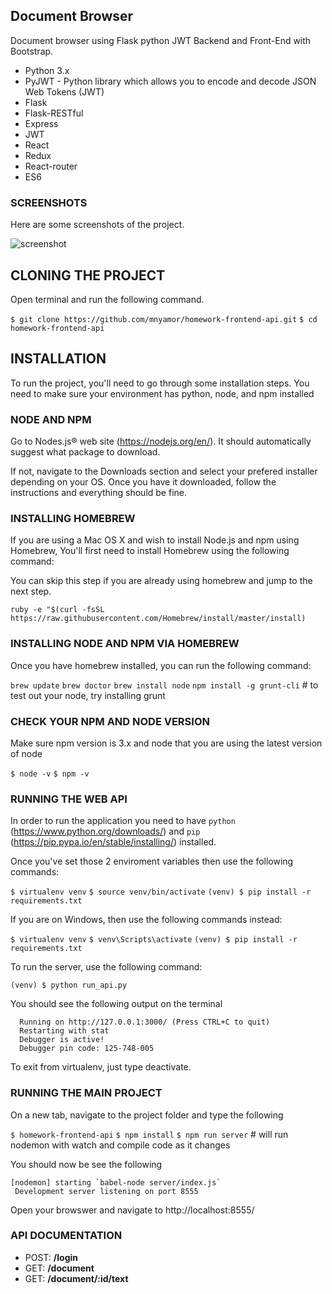 ## Document Browser 

Document browser using Flask python JWT Backend and Front-End with Bootstrap.

* Python 3.x
* PyJWT  -  Python library which allows you to encode and decode JSON Web Tokens (JWT)
* Flask
* Flask-RESTful
* Express
* JWT
* React
* Redux
* React-router
* ES6


### SCREENSHOTS

Here are some screenshots of the project.

![screenshot](http://i.imgur.com/F60Vy80.png)


## CLONING THE PROJECT

Open terminal and run the following command.

`$ git clone https://github.com/mnyamor/homework-frontend-api.git`
`$ cd homework-frontend-api`


## INSTALLATION

To run the project, you'll need to go through some installation steps. You need to make sure your environment has python, node, and npm installed


### NODE AND NPM

Go to Nodes.js® web site (https://nodejs.org/en/). It should automatically suggest what package to download.

If not, navigate to the Downloads section and select your prefered installer depending on your OS. Once you have it downloaded, follow the instructions and everything should be fine.

### INSTALLING HOMEBREW

If you are using a Mac OS X and wish to install Node.js and npm using Homebrew, You'll first need to install Homebrew using the following command: 

You can skip this step if you are already using homebrew and jump to the next step.

`ruby -e "$(curl -fsSL https://raw.githubusercontent.com/Homebrew/install/master/install)`

### INSTALLING NODE AND NPM VIA HOMEBREW

Once you have homebrew installed, you can run the following command:
    
`brew update`
`brew doctor`
`brew install node`
`npm install -g grunt-cli` # to test out your node, try installing grunt

### CHECK YOUR NPM AND NODE VERSION

Make sure npm version is 3.x and node that you are using the latest version of node

`$ node -v`
`$ npm -v`


### RUNNING THE WEB API

In order to run the application you need to have `python`  (https://www.python.org/downloads/) and `pip` (https://pip.pypa.io/en/stable/installing/) installed. 

Once you've set those 2 enviroment variables then use the following commands:

`$ virtualenv venv`
`$ source venv/bin/activate`
`(venv) $ pip install -r requirements.txt`

If you are on Windows, then use the following commands instead:

`$ virtualenv venv`
`$ venv\Scripts\activate`
`(venv) $ pip install -r requirements.txt`
 

To run the server, use the following command:

`(venv) $ python run_api.py`

You should see the following output on the terminal

      Running on http://127.0.0.1:3000/ (Press CTRL+C to quit)
      Restarting with stat
      Debugger is active!
      Debugger pin code: 125-748-005
     

To exit from virtualenv, just type deactivate.


### RUNNING THE MAIN PROJECT

On a new tab, navigate to the project folder and type the following
    
`$ homework-frontend-api`
`$ npm install`
`$ npm run server`  # will run nodemon with watch and compile code as it changes

You should now be see the following
    
    [nodemon] starting `babel-node server/index.js`
     Development server listening on port 8555

Open your browswer and navigate to http://localhost:8555/


### API DOCUMENTATION

  - POST: **/login**
  - GET:  **/document**
  - GET:  **/document/:id/text**
